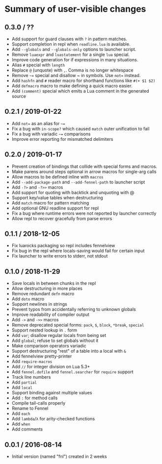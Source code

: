 # Summary of user-visible changes

## 0.3.0 / ??

* Add support for guard clauses with `?` in pattern matches.
* Support completion in repl when `readline.lua` is available.
* Add `--globals` and `--globals-only` options to launcher script.
* Remove `luaexpr` and `luastatement` for a single `lua` special.
* Improve code generation for if expressions in many situations.
* Alias `#` special with `length`
* Replace `@` (unquote) with `,`. Comma is no longer whitespace
* Remove `~=` special and disallow ~ in symbols. Use `not=` instead.
* Add `hashfn` and `#` reader macro for shorthand functions like `#(+ $1 $2)`
* Add `defmacro` macro to make defining a quick macro easier.
* Add `(comment)` special which emits a Lua comment in the generated source

## 0.2.1 / 2019-01-22

* Add `not=` as an alias for `~=`
* Fix a bug with `in-scope?` which caused `match` outer unification to fail
* Fix a bug with variadic `~=` comparisons
* Improve error reporting for mismatched delimiters

## 0.2.0 / 2019-01-17

* Prevent creation of bindings that collide with special forms and macros.
* Make parens around steps optional in arrow macros for single-arg calls
* Allow macros to be defined inline with `macros`
* Add `--add-package-path` and `--add-fennel-path` to launcher script
* Add `-?>` and `-?>>` macros
* Add support for quoting with backtick and unquoting with @
* Support key/value tables when destructuring
* Add `match` macro for pattern matching
* Add optional GNU readline support for repl
* Fix a bug where runtime errors were not reported by launcher correctly
* Allow repl to recover gracefully from parse errors

## 0.1.1 / 2018-12-05

* Fix luarocks packaging so repl includes fennelview
* Fix bug in the repl where locals-saving would fail for certain input
* Fix launcher to write errors to stderr, not stdout

## 0.1.0 / 2018-11-29

* Save locals in between chunks in the repl
* Allow destructuring in more places
* Remove redundant `defn` macro
* Add `doto` macro
* Support newlines in strings
* Prevent typos from accidentally referring to unknown globals
* Improve readability of compiler output
* Add `->` and `->>` macros
* Remove deprecated special forms: `pack`, `$`, `block`, `*break`, `special`
* Support nested lookup in `.` form
* Add `var`; disallow regular locals from being set
* Add `global`; refuse to set globals without it
* Make comparison operators variadic
* Support destructuring "rest" of a table into a local with `&`
* Add fennelview pretty-printer
* Add `require-macros`
* Add `//` for integer division on Lua 5.3+
* Add `fennel.dofile` and `fennel.searcher` for `require` support
* Track line numbers
* Add `partial`
* Add `local`
* Support binding against multiple values
* Add `:` for method calls
* Compile tail-calls properly
* Rename to Fennel
* Add `each`
* Add `lambda`/`λ` for arity-checked functions
* Add `when`
* Add comments

## 0.0.1 / 2016-08-14

* Initial version (named "fnl") created in 2 weeks
